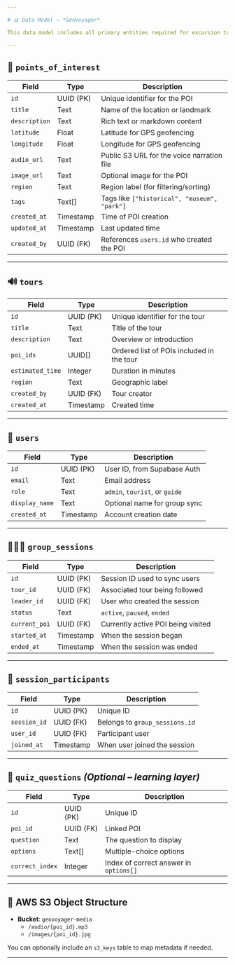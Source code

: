 ```yaml
---

# 📊 Data Model – *GeoVoyager*

This data model includes all primary entities required for excursion tracking, POI management, group sync, and media integration.

---
```


## 📍 `points_of_interest`

| Field             | Type        | Description                                      |
|------------------|-------------|--------------------------------------------------|
| `id`             | UUID (PK)   | Unique identifier for the POI                    |
| `title`          | Text        | Name of the location or landmark                 |
| `description`    | Text        | Rich text or markdown content                   |
| `latitude`       | Float       | Latitude for GPS geofencing                     |
| `longitude`      | Float       | Longitude for GPS geofencing                    |
| `audio_url`      | Text        | Public S3 URL for the voice narration file      |
| `image_url`      | Text        | Optional image for the POI                      |
| `region`         | Text        | Region label (for filtering/sorting)            |
| `tags`           | Text[]      | Tags like `["historical", "museum", "park"]`    |
| `created_at`     | Timestamp   | Time of POI creation                            |
| `updated_at`     | Timestamp   | Last updated time                               |
| `created_by`     | UUID (FK)   | References `users.id` who created the POI       |

---

## 🔊 `tours`

| Field             | Type        | Description                                      |
|------------------|-------------|--------------------------------------------------|
| `id`             | UUID (PK)   | Unique identifier for the tour                   |
| `title`          | Text        | Title of the tour                                |
| `description`    | Text        | Overview or introduction                         |
| `poi_ids`        | UUID[]      | Ordered list of POIs included in the tour        |
| `estimated_time` | Integer     | Duration in minutes                              |
| `region`         | Text        | Geographic label                                 |
| `created_by`     | UUID (FK)   | Tour creator                                     |
| `created_at`     | Timestamp   | Created time                                     |

---

## 🧑 `users`

| Field          | Type        | Description                                      |
|---------------|-------------|--------------------------------------------------|
| `id`          | UUID (PK)   | User ID, from Supabase Auth                      |
| `email`       | Text        | Email address                                    |
| `role`        | Text        | `admin`, `tourist`, or `guide`                  |
| `display_name`| Text        | Optional name for group sync                     |
| `created_at`  | Timestamp   | Account creation date                            |

---

## 🧑‍🤝‍🧑 `group_sessions`

| Field          | Type        | Description                                      |
|---------------|-------------|--------------------------------------------------|
| `id`          | UUID (PK)   | Session ID used to sync users                    |
| `tour_id`     | UUID (FK)   | Associated tour being followed                   |
| `leader_id`   | UUID (FK)   | User who created the session                     |
| `status`      | Text        | `active`, `paused`, `ended`                      |
| `current_poi` | UUID (FK)   | Currently active POI being visited               |
| `started_at`  | Timestamp   | When the session began                           |
| `ended_at`    | Timestamp   | When the session was ended                       |

---

## 📍 `session_participants`

| Field          | Type        | Description                                      |
|---------------|-------------|--------------------------------------------------|
| `id`          | UUID (PK)   | Unique ID                                        |
| `session_id`  | UUID (FK)   | Belongs to `group_sessions.id`                   |
| `user_id`     | UUID (FK)   | Participant user                                 |
| `joined_at`   | Timestamp   | When user joined the session                     |

---

## 🧠 `quiz_questions` *(Optional – learning layer)*

| Field           | Type        | Description                                     |
|----------------|-------------|-------------------------------------------------|
| `id`           | UUID (PK)   | Unique ID                                       |
| `poi_id`       | UUID (FK)   | Linked POI                                      |
| `question`     | Text        | The question to display                         |
| `options`      | Text[]      | Multiple-choice options                         |
| `correct_index`| Integer     | Index of correct answer in `options[]`          |

---

## 📂 AWS S3 Object Structure

- **Bucket**: `geovoyager-media`
  - `/audio/{poi_id}.mp3`
  - `/images/{poi_id}.jpg`

You can optionally include an `s3_keys` table to map metadata if needed.

---
